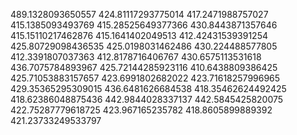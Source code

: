 489.1328093650557
424.81117293775014
417.2471988757027
415.1385093493769
415.28525649377366
430.8443871357646
415.15110217462876
415.1641402049513
412.42431539391254
425.80729098436535
425.0198031462486
430.224488577805
412.3391807037363
412.8178716406767
430.6575113531618
436.7075784893967
425.72144285923116
410.6438809386425
425.71053883157657
423.6991802682022
423.71618257996965
429.35365295309015
436.6481626684538
418.35462624492425
418.62386048875436
442.9844028337137
442.5845425820075
422.75287779618725
423.967165235782
418.8605899889392
421.23733249533797